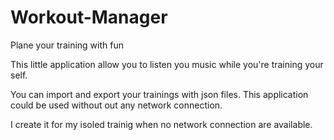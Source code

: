 # Workout-Manager
Plane your training with fun

This little application allow you to listen you music while you're training your self.

You can import and export your trainings with json files. This application could be used without out any network connection.

I create it for my isoled trainig when no network connection are available.
